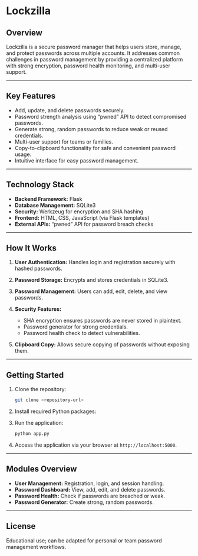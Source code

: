 
# Lockzilla

## Overview

Lockzilla is a secure password manager that helps users store, manage, and protect passwords across multiple accounts. It addresses common challenges in password management by providing a centralized platform with strong encryption, password health monitoring, and multi-user support.

---

## Key Features

* Add, update, and delete passwords securely.
* Password strength analysis using “pwned” API to detect compromised passwords.
* Generate strong, random passwords to reduce weak or reused credentials.
* Multi-user support for teams or families.
* Copy-to-clipboard functionality for safe and convenient password usage.
* Intuitive interface for easy password management.

---

## Technology Stack

* **Backend Framework:** Flask
* **Database Management:** SQLite3
* **Security:** Werkzeug for encryption and SHA hashing
* **Frontend:** HTML, CSS, JavaScript (via Flask templates)
* **External APIs:** “pwned” API for password breach checks

---

## How It Works

1. **User Authentication:** Handles login and registration securely with hashed passwords.
2. **Password Storage:** Encrypts and stores credentials in SQLite3.
3. **Password Management:** Users can add, edit, delete, and view passwords.
4. **Security Features:**

   * SHA encryption ensures passwords are never stored in plaintext.
   * Password generator for strong credentials.
   * Password health check to detect vulnerabilities.
5. **Clipboard Copy:** Allows secure copying of passwords without exposing them.

---

## Getting Started

1. Clone the repository:

   ```bash
   git clone <repository-url>
   ```
2. Install required Python packages:
3. Run the application:

   ```bash
   python app.py
   ```
4. Access the application via your browser at `http://localhost:5000`.

---

## Modules Overview

* **User Management:** Registration, login, and session handling.
* **Password Dashboard:** View, add, edit, and delete passwords.
* **Password Health:** Check if passwords are breached or weak.
* **Password Generator:** Create strong, random passwords.

---

## License

Educational use; can be adapted for personal or team password management workflows.
